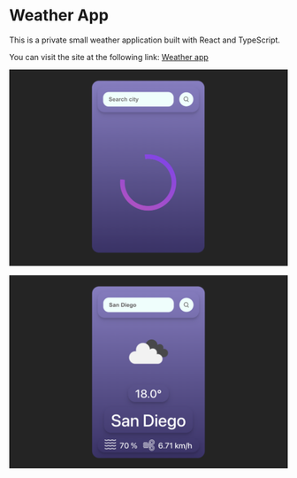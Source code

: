 # Weather App

This is a private small weather application built with React and TypeScript.

You can visit the site at the following link: [Weather app](https://igasin.github.io/weather-app/)

![Weather app screenshot](public/screenShotOne.png)

![Weather app screenshot](public/screenShotTwo.png)
